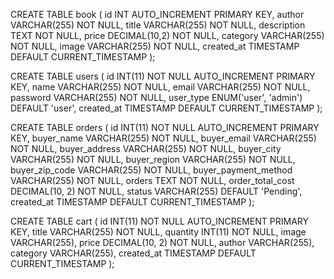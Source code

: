 CREATE TABLE book (
    id INT AUTO_INCREMENT PRIMARY KEY,
    author VARCHAR(255) NOT NULL,
    title VARCHAR(255) NOT NULL,
    description TEXT NOT NULL,
    price DECIMAL(10,2) NOT NULL,
    category VARCHAR(255) NOT NULL,
    image VARCHAR(255) NOT NULL,
    created_at TIMESTAMP DEFAULT CURRENT_TIMESTAMP
);



CREATE TABLE users (
  id INT(11) NOT NULL AUTO_INCREMENT PRIMARY KEY,
  name VARCHAR(255) NOT NULL,
  email VARCHAR(255) NOT NULL,
  password VARCHAR(255) NOT NULL,
  user_type ENUM('user', 'admin') DEFAULT 'user',
  created_at TIMESTAMP DEFAULT CURRENT_TIMESTAMP
);

CREATE TABLE orders (
  id INT(11) NOT NULL AUTO_INCREMENT PRIMARY KEY,
  buyer_name VARCHAR(255) NOT NULL,
  buyer_email VARCHAR(255) NOT NULL,
  buyer_address VARCHAR(255) NOT NULL,
  buyer_city VARCHAR(255) NOT NULL,
  buyer_region VARCHAR(255) NOT NULL,
  buyer_zip_code VARCHAR(255) NOT NULL,
  buyer_payment_method VARCHAR(255) NOT NULL,
  orders TEXT NOT NULL,
  order_total_cost DECIMAL(10, 2) NOT NULL,
  status VARCHAR(255) DEFAULT 'Pending',
  created_at TIMESTAMP DEFAULT CURRENT_TIMESTAMP
);

CREATE TABLE cart (
  id INT(11) NOT NULL AUTO_INCREMENT PRIMARY KEY,
  title VARCHAR(255) NOT NULL,
  quantity INT(11) NOT NULL,
  image VARCHAR(255),
  price DECIMAL(10, 2) NOT NULL,
  author VARCHAR(255),
  category VARCHAR(255),
  created_at TIMESTAMP DEFAULT CURRENT_TIMESTAMP
);
